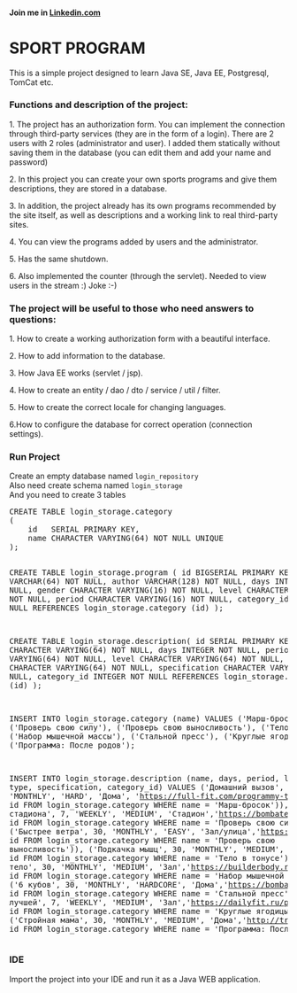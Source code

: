 <h4>Join me in <a href="https://www.linkedin.com/in/valery-dorozhynski-6142b0175/"/>Linkedin.com</a></h4>
<h1> SPORT PROGRAM </h1>
<p>This is a simple project designed to learn Java SE, Java EE, Postgresql, TomCat etc.</p>
<h3>Functions and description of the project: </h3>
<p>1. The project has an authorization form. You can implement the connection through third-party services (they are in the form of a login). There are 2 users with 2 roles (administrator and user). I added them statically without saving them in the database (you can edit them and add your name and password)</p>
<p>2. In this project you can create your own sports programs and give them descriptions, they are stored in a database.</p>
<p>3. In addition, the project already has its own programs recommended by the site itself, as well as descriptions and a working link to real third-party sites.</p>
<p>4. You can view the programs added by users and the administrator.</p>
<p>5. Has the same shutdown.</p>
<p>6. Also implemented the counter (through the servlet). Needed to view users in the stream :) Joke :-)</p>
<h3>The project will be useful to those who need answers to questions:</h3>
<p>1. How to create a working authorization form with a beautiful interface.</p>
<p>2. How to add information to the database.</p>
<p>3. How Java EE works (servlet / jsp).</p>
<p>4. How to create an entity / dao / dto / service / util / filter.</p>
<p>5. How to create the correct locale for changing languages.</p>
<p>6.How to configure the database for correct operation (connection settings).</p>
<h3>Run Project</h3>
Create an empty database named <code>login_repository </code><br>
Also need create schema named <code>login_storage</code><br> 
And you need to create 3 tables <br>
<pre>
CREATE TABLE login_storage.category
(
    id   SERIAL PRIMARY KEY,
    name CHARACTER VARYING(64) NOT NULL UNIQUE
);

CREATE TABLE login_storage.program
(
    id          BIGSERIAL PRIMARY KEY,
    name        VARCHAR(64)           NOT NULL,
    author      VARCHAR(128)          NOT NULL,
    days        INTEGER               NOT NULL,
    gender      CHARACTER VARYING(16) NOT NULL,
    level       CHARACTER VARYING(16) NOT NULL,
    period      CHARACTER VARYING(16) NOT NULL,
    category_id INTEGER               NOT NULL REFERENCES login_storage.category (id)
);

CREATE TABLE login_storage.description(
    id SERIAL PRIMARY KEY,
    name CHARACTER VARYING(64) NOT NULL,
    days INTEGER NOT NULL,
    period CHARACTER VARYING(64) NOT NULL,
    level CHARACTER VARYING(64) NOT NULL,
    type CHARACTER VARYING(64) NOT NULL,
    specification CHARACTER VARYING(512) NOT NULL,
    category_id INTEGER NOT NULL REFERENCES login_storage.category (id)
);

INSERT INTO login_storage.category (name)
VALUES ('Марш-бросок'),
       ('Проверь свою силу'),
       ('Проверь свою выносливость'),
       ('Тело в тонусе'),
       ('Набор мышечной массы'),
       ('Стальной пресс'),
       ('Круглые ягодицы'),
       ('Программа: После родов');
       
INSERT INTO login_storage.description (name, days, period, level, type, specification, category_id)
VALUES ('Домашний вызов', 30, 'MONTHLY', 'HARD', 'Дома', 'https://full-fit.com/programmy-trenirovok/domashnie-trenirovki-dlya-muzhchin/',(SELECT id FROM login_storage.category WHERE name = 'Марш-бросок')),
       ('Сила стадиона', 7, 'WEEKLY', 'MEDIUM', 'Стадион','https://bombatelo.ru/programma-trenirovok-na-ulice/',(SELECT id FROM login_storage.category WHERE name = 'Проверь свою силу')),
       ('Быстрее ветра', 30, 'MONTHLY', 'EASY', 'Зал/улица','https://full-fit.com/programmy-trenirovok/na-vynoslivost/',(SELECT id FROM login_storage.category WHERE name = 'Проверь свою выносливость')),
       ('Подкачка мышц', 30, 'MONTHLY', 'MEDIUM', 'Зал','https://fitfan.ru/trenirovki/workouts/9996-3-dnevnaja-programma-dlja-tonusa-myshc-vsego-tela.html',(SELECT id FROM login_storage.category WHERE name = 'Тело в тонусе')),
       ('Строим тело', 30, 'MONTHLY', 'MEDIUM', 'Зал','https://builderbody.ru/programma-dlya-effektivnogo-nabora-myshechnoj-massy/',(SELECT id FROM login_storage.category WHERE name = 'Набор мышечной массы')),
       ('6 кубов', 30, 'MONTHLY', 'HARDCORE', 'Дома','https://bombatelo.ru/programma-200-pressa/',(SELECT id FROM login_storage.category WHERE name = 'Стальной пресс')),
       ('Будь лучшей', 7, 'WEEKLY', 'MEDIUM', 'Зал','https://dailyfit.ru/programmy-trenirovok/effektivnaya-trenirovka-yagodic-programma-dlya-devushek/',(SELECT id FROM login_storage.category WHERE name = 'Круглые ягодицы')),
       ('Стройная мама', 30, 'MONTHLY', 'MEDIUM', 'Дома','http://trainathome.ru/training/trenirovochnaya-programma-dlya-molodykh-mam.html',(SELECT id FROM login_storage.category WHERE name = 'Программа: После родов')); </pre>
       
<h3>IDE</h3>
Import the project into your IDE and run it as a Java WEB application. <br>
